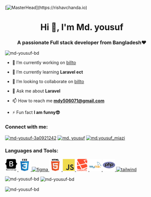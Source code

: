 [![MasterHead](https://1.bp.blogspot.com/-7A4WynwLsM...)](https://rishavchanda.io)
<h1 align="center">Hi 👋, I'm Md. yousuf</h1>
<h3 align="center">A passionate Full stack developer from Bangladesh❤</h3>
<img align="right" src="https://media.tenor.com/BqbIhT4Mb7cAAAAd/programmer-rounded-edges.gif" width="400" alt="">

<p align="left"> <img src="https://komarev.com/ghpvc/?username=md-yousuf-bd&label=Profile%20views&color=0e75b6&style=flat" alt="md-yousuf-bd" /> </p>

- 🔭 I’m currently working on [billto](https://billto.io/)

- 🌱 I’m currently learning **Laravel ect**

- 👯 I’m looking to collaborate on [billto](https://billto.io/)

- 💬 Ask me about **Laravel**

- 📫 How to reach me **mdy506071@gmail.com**

- ⚡ Fun fact **I am funny😎**

<h3 align="left">Connect with me:</h3>
<p align="left">
<a href="https://linkedin.com/in/md-yousuf-3a0921242" target="blank"><img align="center" src="https://raw.githubusercontent.com/rahuldkjain/github-profile-readme-generator/master/src/images/icons/Social/linked-in-alt.svg" alt="md-yousuf-3a0921242" height="30" width="40" /></a>
<a href="https://fb.com/md. yousuf" target="blank"><img align="center" src="https://raw.githubusercontent.com/rahuldkjain/github-profile-readme-generator/master/src/images/icons/Social/facebook.svg" alt="md. yousuf" height="30" width="40" /></a>
<a href="https://instagram.com/md.yousuf_miazi" target="blank"><img align="center" src="https://raw.githubusercontent.com/rahuldkjain/github-profile-readme-generator/master/src/images/icons/Social/instagram.svg" alt="md.yousuf_miazi" height="30" width="40" /></a>
</p>

<h3 align="left">Languages and Tools:</h3>
<p align="left"> <a href="https://getbootstrap.com" target="_blank" rel="noreferrer"> <img src="https://raw.githubusercontent.com/devicons/devicon/master/icons/bootstrap/bootstrap-plain-wordmark.svg" alt="bootstrap" width="40" height="40"/> </a> <a href="https://www.w3schools.com/css/" target="_blank" rel="noreferrer"> <img src="https://raw.githubusercontent.com/devicons/devicon/master/icons/css3/css3-original-wordmark.svg" alt="css3" width="40" height="40"/> </a> <a href="https://www.figma.com/" target="_blank" rel="noreferrer"> <img src="https://www.vectorlogo.zone/logos/figma/figma-icon.svg" alt="figma" width="40" height="40"/> </a> <a href="https://www.w3.org/html/" target="_blank" rel="noreferrer"> <img src="https://raw.githubusercontent.com/devicons/devicon/master/icons/html5/html5-original-wordmark.svg" alt="html5" width="40" height="40"/> </a> <a href="https://developer.mozilla.org/en-US/docs/Web/JavaScript" target="_blank" rel="noreferrer"> <img src="https://raw.githubusercontent.com/devicons/devicon/master/icons/javascript/javascript-original.svg" alt="javascript" width="40" height="40"/> </a> <a href="https://laravel.com/" target="_blank" rel="noreferrer"> <img src="https://raw.githubusercontent.com/devicons/devicon/master/icons/laravel/laravel-plain-wordmark.svg" alt="laravel" width="40" height="40"/> </a> <a href="https://www.mysql.com/" target="_blank" rel="noreferrer"> <img src="https://raw.githubusercontent.com/devicons/devicon/master/icons/mysql/mysql-original-wordmark.svg" alt="mysql" width="40" height="40"/> </a> <a href="https://www.php.net" target="_blank" rel="noreferrer"> <img src="https://raw.githubusercontent.com/devicons/devicon/master/icons/php/php-original.svg" alt="php" width="40" height="40"/> </a> <a href="https://tailwindcss.com/" target="_blank" rel="noreferrer"> <img src="https://www.vectorlogo.zone/logos/tailwindcss/tailwindcss-icon.svg" alt="tailwind" width="40" height="40"/> </a> </p>

<p><img align="left" src="https://github-readme-stats.vercel.app/api/top-langs?username=md-yousuf-bd&show_icons=true&locale=en&layout=compact" alt="md-yousuf-bd" /></p>

<p>&nbsp;<img align="center" src="https://github-readme-stats.vercel.app/api?username=md-yousuf-bd&show_icons=true&locale=en" alt="md-yousuf-bd" /></p>

<p><img align="center" src="https://github-readme-streak-stats.herokuapp.com/?user=md-yousuf-bd&" alt="md-yousuf-bd" /></p>
